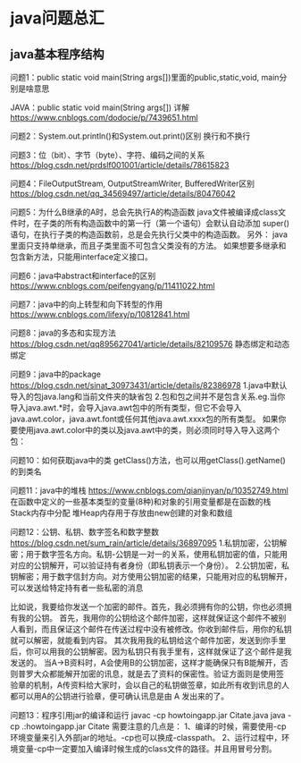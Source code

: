 # java问题总汇

## java基本程序结构
问题1：public static void main(String args[])里面的public,static,void,	main分别是啥意思

JAVA：public static void main(String args[]) 详解
https://www.cnblogs.com/dodocie/p/7439651.html

问题2：System.out.println()和System.out.print()区别
换行和不换行

问题3：位（bit）、字节（byte）、字符、编码之间的关系
https://blog.csdn.net/prdslf001001/article/details/78615823

问题4：FileOutputStream, OutputStreamWriter, BufferedWriter区别
https://blog.csdn.net/qq_34569497/article/details/80476042

问题5：为什么B继承的A时，总会先执行A的构造函数
java文件被编译成class文件时，在子类的所有构造函数中的第一行（第一个语句）会默认自动添加 super() 语句，在执行子类的构造函数前，总是会先执行父类中的构造函数。
另外：
java 里面只支持单继承，而且子类里面不可包含父类没有的方法。
如果想要多继承和包含新方法，只能用interface定义接口。

问题6：java中abstract和interface的区别
https://www.cnblogs.com/peifengyang/p/11411022.html

问题7：java中的向上转型和向下转型的作用
https://www.cnblogs.com/lifexy/p/10812841.html

问题8：java的多态和实现方法
https://blog.csdn.net/qq895627041/article/details/82109576
静态绑定和动态绑定

问题9：java中的package
https://blog.csdn.net/sinat_30973431/article/details/82386978
1.java中默认导入的包java.lang和当前文件夹的缺省包
2.包和包之间并不是包含关系.eg.当你导入java.awt.*时，会导入java.awt包中的所有类型，但它不会导入java.awt.color，java.awt.font或任何其他java.awt.xxxx包的所有类型。 如果你要使用java.awt.color中的类以及java.awt中的类，则必须同时导入导入这两个包：

问题10：如何获取java中的类
getClass()方法，也可以用getClass().getName()的到类名

问题11：java中的堆栈
https://www.cnblogs.com/qianjinyan/p/10352749.html
在函数中定义的一些基本类型的变量(8种)和对象的引用变量都是在函数的栈Stack内存中分配
堆Heap内存用于存放由new创建的对象和数组

问题12：公钥、私钥、数字签名和数字整数
https://blog.csdn.net/sum_rain/article/details/36897095
1.私钥加密，公钥解密；用于数字签名方向。私钥-公钥是一对一的关系，使用私钥加密的值，只能用对应的公钥解开，可以验证持有者身份（即私钥表示一个身份）。
2.公钥加密，私钥解密；用于数字信封方向。对方使用公钥加密的结果，只能用对应的私钥解开，可以发送给特定持有者一些私密的消息

比如说，我要给你发送一个加密的邮件。首先，我必须拥有你的公钥，你也必须拥有我的公钥。
      首先，我用你的公钥给这个邮件加密，这样就保证这个邮件不被别人看到，而且保证这个邮件在传送过程中没有被修改。你收到邮件后，用你的私钥就可以解密，就能看到内容。
      其次我用我的私钥给这个邮件加密，发送到你手里后，你可以用我的公钥解密。因为私钥只有我手里有，这样就保证了这个邮件是我发送的。
      当A->B资料时，A会使用B的公钥加密，这样才能确保只有B能解开，否则普罗大众都能解开加密的讯息，就是去了资料的保密性。验证方面则是使用签 验章的机制，A传资料给大家时，会以自己的私钥做签章，如此所有收到讯息的人都可以用A的公钥进行验章，便可确认讯息是由 A 发出来的了。

问题13：程序引用jar的编译和运行
javac -cp howtoingapp.jar Citate.java
java  -cp .:howtoingapp.jar Citate
需要注意的几点是：
1、编译的时候，需要使用-cp环境变量来引入外部jar的地址。-cp也可以换成-classpath。
2、运行过程中，环境变量-cp中一定要加入编译时候生成的class文件的路径。并且用冒号分割。




